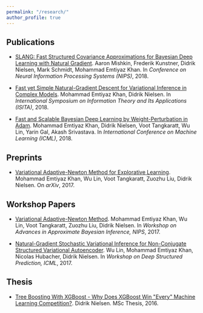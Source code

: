 ```yaml
---
permalink: "/research/"
author_profile: true
---
```


## Publications

* [SLANG: Fast Structured Covariance Approximations for Bayesian Deep Learning with Natural Gradient](https://arxiv.org/abs/1811.04504). Aaron Mishkin, Frederik Kunstner, Didrik Nielsen, Mark Schmidt, Mohammad Emtiyaz Khan. In *Conference on Neural Information Processing Systems (NIPS)*, 2018.

* [Fast yet Simple Natural-Gradient Descent for Variational Inference in Complex Models](https://arxiv.org/abs/1807.04489). Mohammad Emtiyaz Khan, Didrik Nielsen. In *International Symposium on Information Theory and Its Applications (ISITA)*, 2018.

* [Fast and Scalable Bayesian Deep Learning by Weight-Perturbation in Adam](https://arxiv.org/abs/1806.04854). Mohammad Emtiyaz Khan, Didrik Nielsen, Voot Tangkaratt, Wu Lin, Yarin Gal, Akash Srivastava. In *International Conference on Machine Learning (ICML)*, 2018.

## Preprints

* [Variational Adaptive-Newton Method for Explorative Learning](https://arxiv.org/abs/1711.05560). Mohammad Emtiyaz Khan, Wu Lin, Voot Tangkaratt, Zuozhu Liu, Didrik Nielsen. On *arXiv*, 2017.

## Workshop Papers

* [Variational Adaptive-Newton Method](http://approximateinference.org/2017/accepted/KhanEtAl2017.pdf). Mohammad Emtiyaz Khan, Wu Lin, Voot Tangkaratt, Zuozhu Liu, Didrik Nielsen. In *Workshop on Advances in Approximate Bayesian Inference, NIPS*, 2017.

* [Natural-Gradient Stochastic Variational Inference for Non-Conjugate
Structured Variational Autoencoder](https://deepstruct.github.io/ICML17/1stDeepStructWS_paper_10.pdf). Wu Lin, Mohammad Emtiyaz Khan, Nicolas Hubacher, Didrik Nielsen. In *Workshop on Deep Structured Prediction, ICML*, 2017.


## Thesis

* [Tree Boosting With XGBoost - Why Does XGBoost Win "Every" Machine Learning Competition?](https://brage.bibsys.no/xmlui/handle/11250/2433761?locale-attribute=en). Didrik Nielsen. MSc Thesis, 2016.
